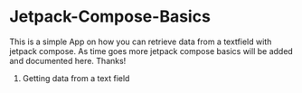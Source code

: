 # Jetpack-Compose-Basics

This is a simple App on how you can retrieve data from a textfield with jetpack compose. As time goes more jetpack compose basics will be added and documented here. Thanks!

1. Getting data from a text field
